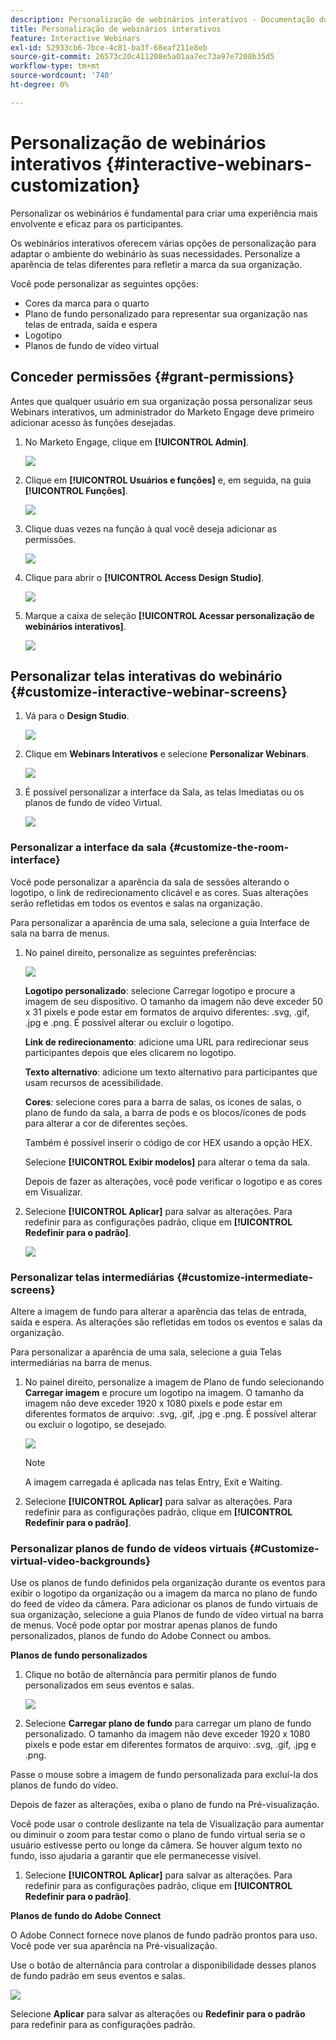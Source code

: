 ```yaml
---
description: Personalização de webinários interativos - Documentação do Marketo - Documentação do produto
title: Personalização de webinários interativos
feature: Interactive Webinars
exl-id: 52933cb6-7bce-4c81-ba3f-68eaf211e8eb
source-git-commit: 26573c20c411208e5a01aa7ec73a97e7208b35d5
workflow-type: tm+mt
source-wordcount: '740'
ht-degree: 0%

---
```


# Personalização de webinários interativos {#interactive-webinars-customization}

Personalizar os webinários é fundamental para criar uma experiência mais envolvente e eficaz para os participantes.

Os webinários interativos oferecem várias opções de personalização para adaptar o ambiente do webinário às suas necessidades. Personalize a aparência de telas diferentes para refletir a marca da sua organização.

Você pode personalizar as seguintes opções:

* Cores da marca para o quarto
* Plano de fundo personalizado para representar sua organização nas telas de entrada, saída e espera
* Logotipo
* Planos de fundo de vídeo virtual

## Conceder permissões {#grant-permissions}

Antes que qualquer usuário em sua organização possa personalizar seus Webinars interativos, um administrador do Marketo Engage deve primeiro adicionar acesso às funções desejadas.

1. No Marketo Engage, clique em **[!UICONTROL Admin]**.

   ![](assets/interactive-webinars-customization-1.png)

1. Clique em **[!UICONTROL Usuários e funções]** e, em seguida, na guia **[!UICONTROL Funções]**.

   ![](assets/interactive-webinars-customization-2.png)

1. Clique duas vezes na função à qual você deseja adicionar as permissões.

   ![](assets/interactive-webinars-customization-3.png)

1. Clique para abrir o **[!UICONTROL Access Design Studio]**.

   ![](assets/interactive-webinars-customization-4.png)

1. Marque a caixa de seleção **[!UICONTROL Acessar personalização de webinários interativos]**.

   ![](assets/interactive-webinars-customization-5.png)

## Personalizar telas interativas do webinário {#customize-interactive-webinar-screens}

1. Vá para o **Design Studio**.

   ![](assets/interactive-webinars-customization-6.png)

1. Clique em **Webinars Interativos** e selecione **Personalizar Webinars**.

   ![](assets/interactive-webinars-customization-7.png)

1. É possível personalizar a interface da Sala, as telas Imediatas ou os planos de fundo de vídeo Virtual.

   ![](assets/interactive-webinars-customization-8.png)

### Personalizar a interface da sala {#customize-the-room-interface}

Você pode personalizar a aparência da sala de sessões alterando o logotipo, o link de redirecionamento clicável e as cores. Suas alterações serão refletidas em todos os eventos e salas na organização.

Para personalizar a aparência de uma sala, selecione a guia Interface de sala na barra de menus.

1. No painel direito, personalize as seguintes preferências:

   ![](assets/interactive-webinars-customization-9.png)

   **Logotipo personalizado**: selecione Carregar logotipo e procure a imagem de seu dispositivo. O tamanho da imagem não deve exceder 50 x 31 pixels e pode estar em formatos de arquivo diferentes: .svg, .gif, .jpg e .png. É possível alterar ou excluir o logotipo.

   **Link de redirecionamento**: adicione uma URL para redirecionar seus participantes depois que eles clicarem no logotipo.

   **Texto alternativo**: adicione um texto alternativo para participantes que usam recursos de acessibilidade.

   **Cores**: selecione cores para a barra de salas, os ícones de salas, o plano de fundo da sala, a barra de pods e os blocos/ícones de pods para alterar a cor de diferentes seções.

   Também é possível inserir o código de cor HEX usando a opção HEX.

   Selecione **[!UICONTROL Exibir modelos]** para alterar o tema da sala.

   Depois de fazer as alterações, você pode verificar o logotipo e as cores em Visualizar.

1. Selecione **[!UICONTROL Aplicar]** para salvar as alterações. Para redefinir para as configurações padrão, clique em **[!UICONTROL Redefinir para o padrão]**.

   ![](assets/interactive-webinars-customization-10.png)

### Personalizar telas intermediárias {#customize-intermediate-screens}

Altere a imagem de fundo para alterar a aparência das telas de entrada, saída e espera. As alterações são refletidas em todos os eventos e salas da organização.

Para personalizar a aparência de uma sala, selecione a guia Telas intermediárias na barra de menus.

1. No painel direito, personalize a imagem de Plano de fundo selecionando **Carregar imagem** e procure um logotipo na imagem. O tamanho da imagem não deve exceder 1920 x 1080 pixels e pode estar em diferentes formatos de arquivo: .svg, .gif, .jpg e .png. É possível alterar ou excluir o logotipo, se desejado.

   ![](assets/interactive-webinars-customization-11.png)

   >[!NOTE]
   >
   >A imagem carregada é aplicada nas telas Entry, Exit e Waiting.

1. Selecione **[!UICONTROL Aplicar]** para salvar as alterações. Para redefinir para as configurações padrão, clique em **[!UICONTROL Redefinir para o padrão]**.

### Personalizar planos de fundo de vídeos virtuais {#Customize-virtual-video-backgrounds}

Use os planos de fundo definidos pela organização durante os eventos para exibir o logotipo da organização ou a imagem da marca no plano de fundo do feed de vídeo da câmera. Para adicionar os planos de fundo virtuais de sua organização, selecione a guia Planos de fundo de vídeo virtual na barra de menus. Você pode optar por mostrar apenas planos de fundo personalizados, planos de fundo do Adobe Connect ou ambos.

**Planos de fundo personalizados**

1. Clique no botão de alternância para permitir planos de fundo personalizados em seus eventos e salas.

   ![](assets/interactive-webinars-customization-12.png)

1. Selecione **Carregar plano de fundo** para carregar um plano de fundo personalizado. O tamanho da imagem não deve exceder 1920 x 1080 pixels e pode estar em diferentes formatos de arquivo: .svg, .gif, .jpg e .png.

Passe o mouse sobre a imagem de fundo personalizada para excluí-la dos planos de fundo do vídeo.

Depois de fazer as alterações, exiba o plano de fundo na Pré-visualização.

Você pode usar o controle deslizante na tela de Visualização para aumentar ou diminuir o zoom para testar como o plano de fundo virtual seria se o usuário estivesse perto ou longe da câmera. Se houver algum texto no fundo, isso ajudaria a garantir que ele permanecesse visível.

1. Selecione **[!UICONTROL Aplicar]** para salvar as alterações. Para redefinir para as configurações padrão, clique em **[!UICONTROL Redefinir para o padrão]**.

**Planos de fundo do Adobe Connect**

O Adobe Connect fornece nove planos de fundo padrão prontos para uso. Você pode ver sua aparência na Pré-visualização.

Use o botão de alternância para controlar a disponibilidade desses planos de fundo padrão em seus eventos e salas.

![](assets/interactive-webinars-customization-13.png)

Selecione **Aplicar** para salvar as alterações ou **Redefinir para o padrão** para redefinir para as configurações padrão.
